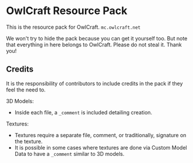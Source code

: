 # OwlCraft Resource Pack

This is the resource pack for OwlCraft.
`mc.owlcraft.net`

We won't try to hide the pack because you can get it yourself too.
But note that everything in here belongs to OwlCraft. Please do not steal it.
Thank you!

## Credits

It is the responsibility of contributors to include credits in the pack if they feel the need to.

3D Models:
- Inside each file, a `_comment` is included detailing creation.

Textures:
- Textures require a separate file, comment, or traditionally, signature on the texture.
- It is possible in some cases where textures are done via Custom Model Data to have a `_comment` similar to 3D models.
